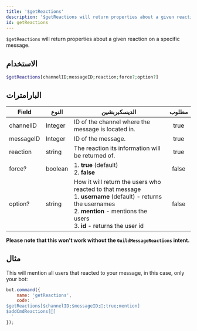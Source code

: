```yaml
---
title: '$getReactions'
description: '$getReactions will return properties about a given reaction on a specific message.'
id: getReactions
---
```


`$getReactions` will return properties about a given reaction on a specific message.

## الاستخدام

```php
$getReactions[channelID;messageID;reaction;force?;option?]
```

## البارامترات

| Field     | النوع   | الديسكبربشين                                                                                                                                                                                                            | مطلوب |
| --------- | ------- | ----------------------------------------------------------------------------------------------------------------------------------------------------------------------------------------------------------------------- |:-----:|
| channelID | Integer | ID of the channel where the message is located in.                                                                                                                                                                      | true  |
| messageID | Integer | ID of the message.                                                                                                                                                                                                      | true  |
| reaction  | string  | The reaction its information will be returned of.                                                                                                                                                                       | true  |
| force?    | boolean | 1. **true** (default) <br /> 2. **false**                                                                                                                                                                         | false |
| option?   | string  | How it will return the users who reacted to that message <br /> 1. **username** (default) - returns the usernames   <br /> 2. **mention** - mentions the users <br /> 3. **id** - returns the user id | false |

**Please note that this won't work without the `GuildMessageReactions` intent.**

## مثال

This will mention all users that reacted to your message, in this case, only your bot:

```javascript
bot.command({
    name: 'getReactions',
    code: `
$getReactions[$channelID;$messageID;👋;true;mention]
$addCmdReactions[👋]
  `
});
```